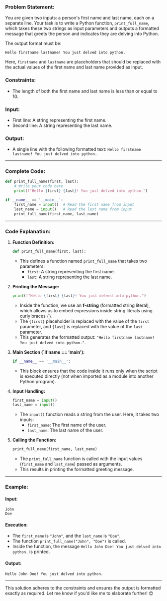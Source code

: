 ### Problem Statement:
You are given two inputs: a person's first name and last name, each on a separate line. Your task is to write a Python function, `print_full_name`, which takes these two strings as input parameters and outputs a formatted message that greets the person and indicates they are delving into Python. 

The output format must be:
```
Hello firstname lastname! You just delved into python.
```
Here, `firstname` and `lastname` are placeholders that should be replaced with the actual values of the first name and last name provided as input.

### Constraints:
- The length of both the first name and last name is less than or equal to 10.

### Input:
- First line: A string representing the first name.
- Second line: A string representing the last name.

### Output:
- A single line with the following formatted text: `Hello firstname lastname! You just delved into python.`

---

### Complete Code:
```python
def print_full_name(first, last):
    # Write your code here
    print(f"Hello {first} {last}! You just delved into python.")

if __name__ == '__main__':
    first_name = input()  # Read the first name from input
    last_name = input()   # Read the last name from input
    print_full_name(first_name, last_name)
```

---

### Code Explanation:

1. **Function Definition:**
   ```python
   def print_full_name(first, last):
   ```
   - This defines a function named `print_full_name` that takes two parameters:
     - `first`: A string representing the first name.
     - `last`: A string representing the last name.

2. **Printing the Message:**
   ```python
   print(f"Hello {first} {last}! You just delved into python.")
   ```
   - Inside the function, we use an **f-string** (formatted string literal), which allows us to embed expressions inside string literals using curly braces `{}`.
   - The `{first}` placeholder is replaced with the value of the `first` parameter, and `{last}` is replaced with the value of the `last` parameter.
   - This generates the formatted output: `"Hello firstname lastname! You just delved into python."`.

3. **Main Section (`if __name__ == '__main__'):** 
   ```python
   if __name__ == '__main__':
   ```
   - This block ensures that the code inside it runs only when the script is executed directly (not when imported as a module into another Python program).

4. **Input Handling:**
   ```python
   first_name = input()
   last_name = input()
   ```
   - The `input()` function reads a string from the user. Here, it takes two inputs:
     - `first_name`: The first name of the user.
     - `last_name`: The last name of the user.

5. **Calling the Function:**
   ```python
   print_full_name(first_name, last_name)
   ```
   - The `print_full_name` function is called with the input values (`first_name` and `last_name`) passed as arguments.
   - This results in printing the formatted greeting message.

---

### Example:

#### Input:
```
John
Doe
```

#### Execution:
- The `first_name` is `"John"`, and the `last_name` is `"Doe"`.
- The function `print_full_name("John", "Doe")` is called.
- Inside the function, the message `Hello John Doe! You just delved into python.` is printed.

#### Output:
```
Hello John Doe! You just delved into python.
```

---

This solution adheres to the constraints and ensures the output is formatted exactly as required. Let me know if you'd like me to elaborate further! 😊
